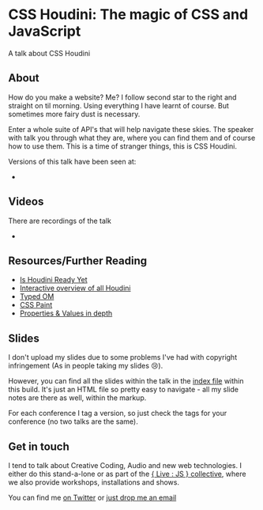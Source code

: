 # CSS Houdini: The magic of CSS and JavaScript

A talk about CSS Houdini

## About

How do you make a website? Me? I follow second star to the right and straight on til morning. Using everything I have learnt of course. But sometimes more fairy dust is necessary.

Enter a whole suite of API's that will help navigate these skies. The speaker with talk you through what they are, where you can find them and of course how to use them. This is a time of stranger things, this is CSS Houdini.

Versions of this talk have been seen at:

- []()

## Videos

There are recordings of the talk

- []()

## Resources/Further Reading

- [Is Houdini Ready Yet](https://ishoudinireadyyet.com/)
- [Interactive overview of all Houdini](https://houdini.glitch.me/)
- [Typed OM](https://developers.google.com/web/updates/2018/03/cssom)
- [CSS Paint](https://css-tricks.com/the-css-paint-api/)
- [Properties & Values in depth](https://bobrov.dev/blog/css-custom-properties-in-depth/)

## Slides

I don't upload my slides due to some problems I've had with copyright infringement (As in people taking my slides 😢).

However, you can find all the slides within the talk in the [index file](https://github.com/Rumyra/Talk_Houdini/blob/master/index.html) within this build. It's just an HTML file so pretty easy to navigate - all my slide notes are there as well, within the markup.

For each conference I tag a version, so just check the tags for your conference (no two talks are the same).


## Get in touch

I tend to talk about Creative Coding, Audio and new web technologies. I either do this stand-a-lone or as part of the [{ Live : JS } collective](http://livejs.network/), where we also provide workshops, installations and shows.

You can find me [on Twitter](https://twitter.com/Rumyra) or [just drop me an email](mailto:sayhello@ruthjohn.com)




